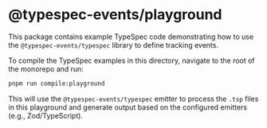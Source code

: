 # @typespec-events/playground

This package contains example TypeSpec code demonstrating how to use the `@typespec-events/typespec` library to define tracking events.

To compile the TypeSpec examples in this directory, navigate to the root of the monorepo and run:

```bash
pnpm run compile:playground
```

This will use the `@typespec-events/typespec` emitter to process the `.tsp` files in this playground and generate output based on the configured emitters (e.g., Zod/TypeScript).

